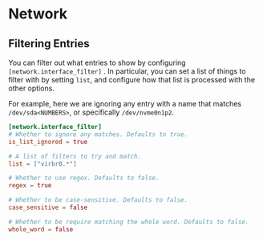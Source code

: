 # Network

## Filtering Entries

You can filter out what entries to show by configuring `[network.interface_filter]` .
In particular, you can set a list of things to filter with by setting `list`, and configure how that list is processed with the other options.

For example, here we are ignoring any entry with a name that matches `/dev/sda<NUMBERS>`, or specifically `/dev/nvme0n1p2`.

```toml
[network.interface_filter]
# Whether to ignore any matches. Defaults to true.
is_list_ignored = true

# A list of filters to try and match.
list = ["virbr0.*"]

# Whether to use regex. Defaults to false.
regex = true

# Whether to be case-sensitive. Defaults to false.
case_sensitive = false

# Whether to be require matching the whole word. Defaults to false.
whole_word = false
```
